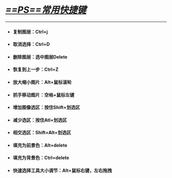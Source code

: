 # <u>***==PS==常用快捷键***</u>
--------------------

+ #### **复制图层：Ctrl+j**
+ #### **取消选择：Ctrl+D**
+ #### **删除图层：选中图层Delete**
+ #### **恢复到上一步：Ctrl+Z**
+ #### **放大缩小图片：Alt+鼠标滚轮**
+ #### **抓手移动图片：空格+鼠标左键**
+ #### **增加图像选区：按住Shift+划选区**
+ #### **减少选区：按住Atl+划选区**
+ #### **相交选区：Shift+Alt+划选区**
+ #### **填充为前景色：Alt+delete**
+ #### **填充为背景色：Ctrl+delete**
+ #### **快速选择工具大小调节：Alt+鼠标右键，左右拖拽**

